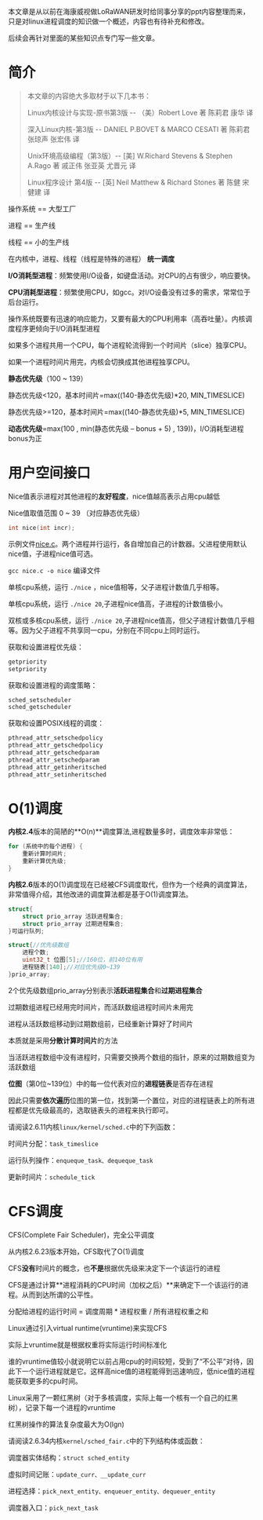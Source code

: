本文章是从以前在海康威视做LoRaWAN研发时给同事分享的ppt内容整理而来，只是对linux进程调度的知识做一个概述，内容也有待补充和修改。

后续会再针对里面的某些知识点专门写一些文章。

# 简介

> 本文章的内容绝大多取材于以下几本书：
>
> Linux内核设计与实现-原书第3版 -- （美）Robert Love 著   陈莉君   康华   译
>
> 深入Linux内核-第3版 -- DANIEL P.BOVET & MARCO CESATI 著   陈莉君 张琼声  张宏伟 译
>
> Unix环境高级编程（第3版）-- [美] W.Richard Stevens & Stephen A.Rago 著  戚正伟 张亚英 尤晋元 译
>
> Linux程序设计 第4版 -- [英] Neil Matthew & Richard Stones 著   陈健  宋健建 译

操作系统 == 大型工厂

进程 == 生产线

线程 == 小的生产线

在内核中，进程、线程（线程是特殊的进程） **统一调度**

**I/O消耗型进程**：频繁使用I/O设备，如键盘活动。对CPU的占有很少，响应要快。

**CPU消耗型进程**：频繁使用CPU，如gcc。对I/O设备没有过多的需求，常常位于后台运行。

操作系统既要有迅速的响应能力，又要有最大的CPU利用率（高吞吐量）。内核调度程序更倾向于I/O消耗型进程

如果多个进程共用一个CPU，每个进程轮流得到一个时间片（slice）独享CPU。

如果一个进程时间片用完，内核会切换成其他进程独享CPU。

**静态优先级**（100 ~ 139）

静态优先级<120，基本时间片=max((140-静态优先级)*20, MIN_TIMESLICE)

静态优先级>=120，基本时间片=max((140-静态优先级)*5, MIN_TIMESLICE)

**动态优先级**=max(100 , min(静态优先级 – bonus + 5) , 139))，I/O消耗型进程bonus为正

# 用户空间接口

Nice值表示进程对其他进程的**友好程度**，nice值越高表示占用cpu越低

Nice值取值范围 0 ~ 39 （对应静态优先级）

```c
int nice(int incr);
```

示例文件[nice.c](https://gitee.com/chenxiaosonggitee/blog/blob/master/src/process/nice.c)。两个进程并行运行，各自增加自己的计数器。父进程使用默认nice值，子进程nice值可选。

`gcc nice.c -o nice` 编译文件

单核cpu系统，运行 `./nice` ，nice值相等，父子进程计数值几乎相等。

单核cpu系统，运行 `./nice 20`,子进程nice值高，子进程的计数值极小。

双核或多核cpu系统，运行 `./nice 20`,子进程nice值高，但父子进程计数值几乎相等。因为父子进程不共享同一cpu，分别在不同cpu上同时运行。

获取和设置进程优先级：

```c
getpriority
setpriority
```

获取和设置进程的调度策略：

```c
sched_setscheduler 
sched_getscheduler
```

获取和设置POSIX线程的调度：

```c
pthread_attr_setschedpolicy
pthread_attr_getschedpolicy
pthread_attr_getschedparam
pthread_attr_setschedparam
pthread_attr_getinheritsched
pthread_attr_setinheritsched
```

# O(1)调度

**内核2.4**版本的简陋的**O(n)**调度算法,进程数量多时，调度效率非常低：

```c
for (系统中的每个进程) {
	重新计算时间片;
	重新计算优先级;
}
```

**内核2.6**版本的O(1)调度现在已经被CFS调度取代，但作为一个经典的调度算法，非常值得介绍，其他改进的调度算法都是基于O(1)调度算法。

```c
struct{
	struct prio_array 活跃进程集合;
	struct prio_array 过期进程集合;
}可运行队列;

struct{//优先级数组
	进程个数;
	uint32_t 位图[5];//160位，前140位有用
	进程链表[140];//对应优先级0~139
}prio_array;
```

2个优先级数组prio_array分别表示**活跃进程集合**和**过期进程集合**

过期数组进程已经用完时间片，而活跃数组进程时间片未用完

进程从活跃数组移动到过期数组前，已经重新计算好了时间片

本质就是采用**分散计算时间片**的方法

当活跃进程数组中没有进程时，只需要交换两个数组的指针，原来的过期数组变为活跃数组

**位图**（第0位~139位）中的每一位代表对应的**进程链表**是否存在进程

因此只需要**依次遍历**位图的第一位，找到第一个置位，对应的进程链表上的所有进程都是优先级最高的，选取链表头的进程来执行即可。

请阅读2.6.11内核`linux/kernel/sched.c`中的下列函数：

时间片分配：`task_timeslice`

运行队列操作：`enqueque_task、dequeque_task`

更新时间片：`schedule_tick`

# CFS调度

CFS(Complete Fair Scheduler)，完全公平调度

从内核2.6.23版本开始，CFS取代了O(1)调度

CFS**没有**时间片的概念，也**不是**根据优先级来决定下一个该运行的进程

CFS是通过计算**进程消耗的CPU时间（加权之后）**来确定下一个该运行的进程。从而到达所谓的公平性。

分配给进程的运行时间 = 调度周期 * 进程权重 / 所有进程权重之和

Linux通过引入virtual runtime(vruntime)来实现CFS

实际上vruntime就是根据权重将实际运行时间标准化

谁的vruntime值较小就说明它以前占用cpu的时间较短，受到了“不公平”对待，因此下一个运行进程就是它。这样高nice值的进程能得到迅速响应，低nice值的进程能获取更多的cpu时间。

Linux采用了一颗红黑树（对于多核调度，实际上每一个核有一个自己的红黑树），记录下每一个进程的vruntime

红黑树操作的算法复杂度最大为O(lgn)

请阅读2.6.34内核`kernel/sched_fair.c`中的下列结构体或函数：

调度器实体结构：`struct sched_entity`

虚拟时间记账：`update_curr、__update_curr`

进程选择：`pick_next_entity、enqueuer_entity、dequeuer_entity`

调度器入口：`pick_next_task`

